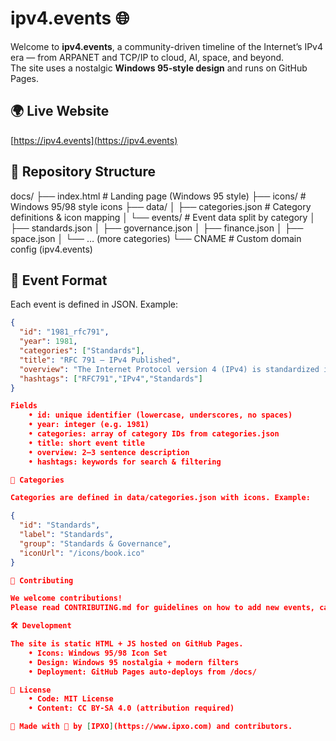 # ipv4.events 🌐

Welcome to **ipv4.events**, a community-driven timeline of the Internet’s IPv4 era — from ARPANET and TCP/IP to cloud, AI, space, and beyond.  
The site uses a nostalgic **Windows 95-style design** and runs on GitHub Pages.

## 🌍 Live Website
[https://ipv4.events](https://ipv4.events)

## 📂 Repository Structure

docs/
├── index.html             # Landing page (Windows 95 style)
├── icons/                 # Windows 95/98 style icons
├── data/
│    ├── categories.json   # Category definitions & icon mapping
│    └── events/           # Event data split by category
│         ├── standards.json
│         ├── governance.json
│         ├── finance.json
│         ├── space.json
│         └── … (more categories)
└── CNAME                  # Custom domain config (ipv4.events)

## 📝 Event Format

Each event is defined in JSON. Example:

```json
{
  "id": "1981_rfc791",
  "year": 1981,
  "categories": ["Standards"],
  "title": "RFC 791 — IPv4 Published",
  "overview": "The Internet Protocol version 4 (IPv4) is standardized in RFC 791, defining the dominant packet format for decades.",
  "hashtags": ["RFC791","IPv4","Standards"]
}

Fields
	• id: unique identifier (lowercase, underscores, no spaces)
	• year: integer (e.g. 1981)
	• categories: array of category IDs from categories.json
	• title: short event title
	• overview: 2–3 sentence description
	• hashtags: keywords for search & filtering

📂 Categories

Categories are defined in data/categories.json with icons. Example:

{
  "id": "Standards",
  "label": "Standards",
  "group": "Standards & Governance",
  "iconUrl": "/icons/book.ico"
}

🤝 Contributing

We welcome contributions!
Please read CONTRIBUTING.md for guidelines on how to add new events, categories, or icons.

🛠 Development

The site is static HTML + JS hosted on GitHub Pages.
	• Icons: Windows 95/98 Icon Set
	• Design: Windows 95 nostalgia + modern filters
	• Deployment: GitHub Pages auto-deploys from /docs/

📜 License
	• Code: MIT License
	• Content: CC BY-SA 4.0 (attribution required)

👾 Made with 💾 by [IPXO](https://www.ipxo.com) and contributors.
